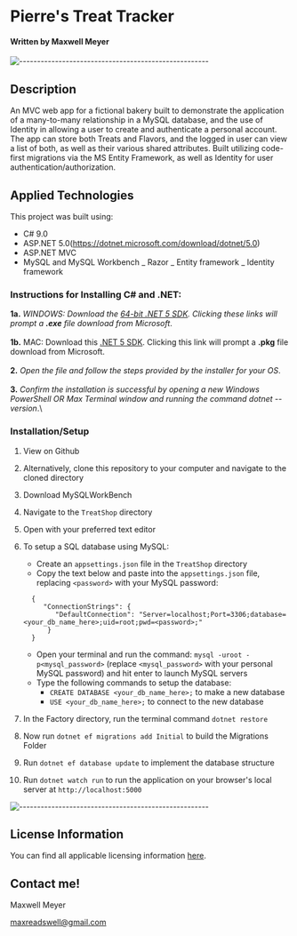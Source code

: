 # Pierre's Treat Tracker

#### Written by Maxwell Meyer

![-----------------------------------------------------](https://raw.githubusercontent.com/andreasbm/readme/master/assets/lines/rainbow.png)

## Description

An MVC web app for a fictional bakery built to demonstrate the application of a many-to-many relationship in a MySQL database, and the use of Identity in allowing a user to create and authenticate a personal account. The app can store both Treats and Flavors, and the logged in user can view a list of both, as well as their various shared attributes. Built utilizing code-first migrations via the MS Entity Framework, as well as Identity for user authentication/authorization.

## Applied Technologies

This project was built using:

- C# 9.0
- ASP.NET 5.0(https://dotnet.microsoft.com/download/dotnet/5.0)
- ASP.NET MVC
- MySQL and MySQL Workbench
  _ Razor
  _ Entity framework
  \_ Identity framework

### Instructions for Installing C# and .NET:

**1a.** _WINDOWS: Download the [64-bit .NET 5 SDK](https://dotnet.microsoft.com/download/dotnet/thank-you/sdk-5.0.102-windows-x64-installer). Clicking these links will prompt a **.exe** file download from Microsoft_.\
 \
 **1b.** MAC: Download this [.NET 5 SDK](https://dotnet.microsoft.com/download/dotnet/thank-you/sdk-5.0.100-macos-x64-installer). Clicking this link will prompt a **.pkg** file download from Microsoft.\
 \
 **2.** _Open the file and follow the steps provided by the installer for your OS_.\
 \
 **3.** _Confirm the installation is successful by opening a new Windows PowerShell OR Max Terminal window and running the command dotnet --version_.\

### Installation/Setup

1. View on Github

2. Alternatively, clone this repository to your computer and navigate to the cloned directory

3. Download MySQLWorkBench

4. Navigate to the `TreatShop` directory
5. Open with your preferred text editor
6. To setup a SQL database using MySQL:

   - Create an `appsettings.json` file in the `TreatShop` directory
   - Copy the text below and paste into the `appsettings.json` file, replacing `<password>` with your MySQL password:

   ```
     {
        "ConnectionStrings": {
           "DefaultConnection": "Server=localhost;Port=3306;database=<your_db_name_here>;uid=root;pwd=<password>;"
         }
     }
   ```

   - Open your terminal and run the command: `mysql -uroot -p<mysql_password>` (replace `<mysql_password>` with your personal MySQL password) and hit enter to launch MySQL servers
   - Type the following commands to setup the database:
     - `CREATE DATABASE <your_db_name_here>;` to make a new database
     - `USE <your_db_name_here>;` to connect to the new database

7. In the Factory directory, run the terminal command `dotnet restore`

8. Now run `dotnet ef migrations add Initial` to build the Migrations Folder

9. Run `dotnet ef database update` to implement the database structure

10. Run `dotnet watch run` to run the application on your browser's local server at `http://localhost:5000`

![-----------------------------------------------------](https://raw.githubusercontent.com/andreasbm/readme/master/assets/lines/rainbow.png)

## License Information

You can find all applicable licensing information [here](https://opensource.org/licenses/MIT).

## Contact me!

Maxwell Meyer

maxreadswell@gmail.com
